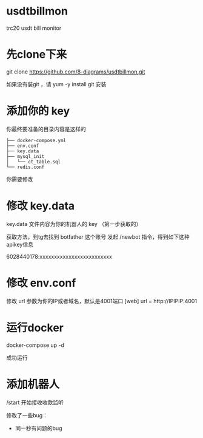 # usdtbillmon
 trc20 usdt bill monitor

# 先clone下来


git clone https://github.com/8-diagrams/usdtbillmon.git

如果没有装git ，请 yum -y install git 安装

# 添加你的 key

你最终要准备的目录内容是这样的

```
├── docker-compose.yml
├── env.conf
├── key.data
├── mysql_init
│   └── ct_table.sql
└── redis.conf
```


你需要修改  
# 修改 key.data

key.data 文件内容为你的机器人的 key （第一步获取的）

获取方法，到tg去找到 botfather 这个账号 
发起 /newbot 指令，得到如下这种apikey信息

6028440178:xxxxxxxxxxxxxxxxxxxxxxxxx

# 修改 env.conf
修改 url 参数为你的IP或者域名，默认是4001端口
[web]
url = http://IPIPIP:4001


# 运行docker

docker-compose up -d

成功运行

# 添加机器人

/start  开始接收收款监听


修改了一些bug：
 
- 同一秒有问题的bug




